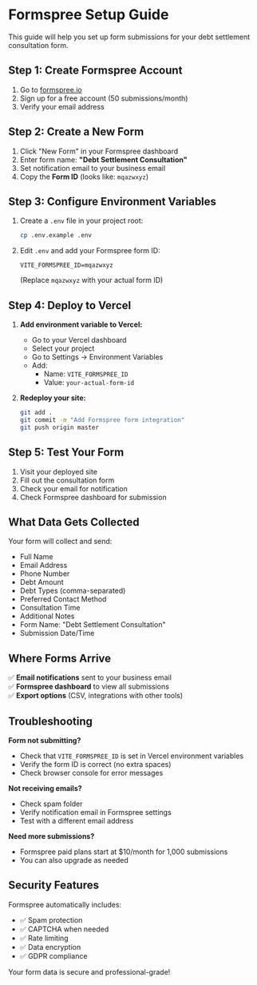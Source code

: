 # Formspree Setup Guide

This guide will help you set up form submissions for your debt settlement consultation form.

## Step 1: Create Formspree Account

1. Go to [formspree.io](https://formspree.io)
2. Sign up for a free account (50 submissions/month)
3. Verify your email address

## Step 2: Create a New Form

1. Click "New Form" in your Formspree dashboard
2. Enter form name: **"Debt Settlement Consultation"**
3. Set notification email to your business email
4. Copy the **Form ID** (looks like: `mqazwxyz`)

## Step 3: Configure Environment Variables

1. Create a `.env` file in your project root:
   ```bash
   cp .env.example .env
   ```

2. Edit `.env` and add your Formspree form ID:
   ```
   VITE_FORMSPREE_ID=mqazwxyz
   ```
   (Replace `mqazwxyz` with your actual form ID)

## Step 4: Deploy to Vercel

1. **Add environment variable to Vercel:**
   - Go to your Vercel dashboard
   - Select your project
   - Go to Settings → Environment Variables
   - Add:
     - Name: `VITE_FORMSPREE_ID`
     - Value: `your-actual-form-id`

2. **Redeploy your site:**
   ```bash
   git add .
   git commit -m "Add Formspree form integration"
   git push origin master
   ```

## Step 5: Test Your Form

1. Visit your deployed site
2. Fill out the consultation form
3. Check your email for notification
4. Check Formspree dashboard for submission

## What Data Gets Collected

Your form will collect and send:
- Full Name
- Email Address
- Phone Number
- Debt Amount
- Debt Types (comma-separated)
- Preferred Contact Method
- Consultation Time
- Additional Notes
- Form Name: "Debt Settlement Consultation"
- Submission Date/Time

## Where Forms Arrive

✅ **Email notifications** sent to your business email  
✅ **Formspree dashboard** to view all submissions  
✅ **Export options** (CSV, integrations with other tools)

## Troubleshooting

**Form not submitting?**
- Check that `VITE_FORMSPREE_ID` is set in Vercel environment variables
- Verify the form ID is correct (no extra spaces)
- Check browser console for error messages

**Not receiving emails?**
- Check spam folder
- Verify notification email in Formspree settings
- Test with a different email address

**Need more submissions?**
- Formspree paid plans start at $10/month for 1,000 submissions
- You can also upgrade as needed

## Security Features

Formspree automatically includes:
- ✅ Spam protection
- ✅ CAPTCHA when needed
- ✅ Rate limiting
- ✅ Data encryption
- ✅ GDPR compliance

Your form data is secure and professional-grade!
